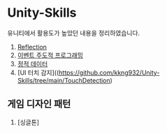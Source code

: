 # Unity-Skills
유니티에서 활용도가 높았던 내용을 정리하였습니다.
1. [Reflection](https://github.com/kkng932/Unity-Skills/tree/main/Reflection)
2. [이벤트 주도적 프로그래밍](https://github.com/kkng932/Unity-Skills/tree/main/EventDrivenProgramming)
3. [정적 데이터](https://github.com/kkng932/Unity-Skills/tree/main/GlobalStaticVariable)
4. [UI 터치 감지]((https://github.com/kkng932/Unity-Skills/tree/main/TouchDetection)



## 게임 디자인 패턴 
1. [싱글톤]
